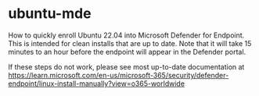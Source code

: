 # ubuntu-mde

How to quickly enroll Ubuntu 22.04 into Microsoft Defender for Endpoint.  This is intended for clean installs that are up to date.  Note that it will take 15 minutes to an hour before the endpoint will appear in the Defender portal.

If these steps do not work, please see most up-to-date documentation at https://learn.microsoft.com/en-us/microsoft-365/security/defender-endpoint/linux-install-manually?view=o365-worldwide
